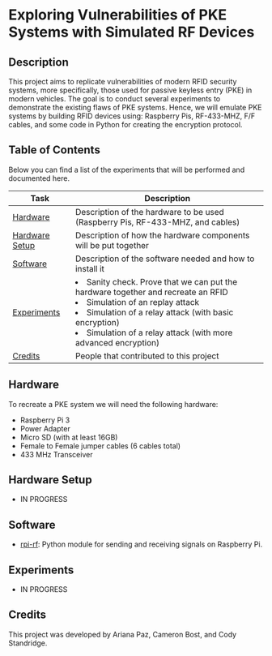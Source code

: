 # Exploring Vulnerabilities of PKE Systems with Simulated RF Devices

## Description
This project aims to replicate vulnerabilities of modern RFID security systems, more specifically, those used for passive keyless entry (PKE) in modern vehicles. The goal is to conduct several experiments to demonstrate the existing flaws of PKE systems. Hence, we will emulate PKE systems by building RFID devices using: Raspberry Pis, RF-433-MHZ, F/F cables, and some code in Python for creating the encryption protocol.

## Table of Contents
Below you can find a list of the experiments that will be performed and documented here.

|Task | Description|
|--|--|
|[Hardware](#Hardware)| Description of the hardware to be used (Raspberry Pis, RF-433-MHZ, and cables)|
|[Hardware Setup](#Hardware-Setup) | Description of how the hardware components will be put together|
|[Software](#Software) | Description of the software needed and how to install it |
|[Experiments](#Experiments) | <li> Sanity check. Prove that we can put the hardware together and recreate an RFID </li> <li>Simulation of an replay attack</li><li>Simulation of a relay attack (with basic  encryption)</li><li>Simulation of a relay attack (with more advanced encryption)</li>|
|[Credits](Credits) | People that contributed to this project|

## Hardware
To recreate a PKE system we will need the following hardware:
- Raspberry Pi 3
- Power Adapter
- Micro SD (with at least 16GB)
- Female to Female jumper cables (6 cables total)
- 433 MHz Transceiver

## Hardware Setup
- IN PROGRESS

## Software
- [rpi-rf](https://pypi.org/project/rpi-rf/): Python module for sending and receiving signals on Raspberry Pi.

## Experiments
- IN PROGRESS

## Credits
This project was developed by Ariana Paz, Cameron Bost, and Cody Standridge.

